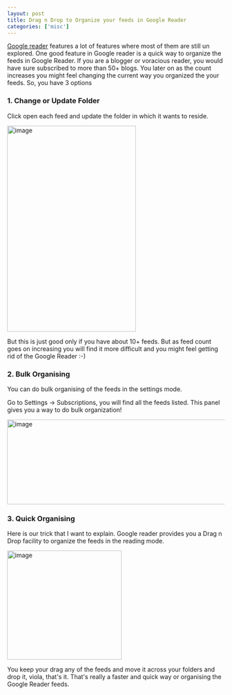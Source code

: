 ```yaml
---
layout: post
title: Drag n Drop to Organize your feeds in Google Reader
categories: ['misc']
---
```

<a href="http://google.com/reader">Google reader</a> features a lot of features where most of them are still un explored. One good feature in Google reader is a quick way to organize the feeds in Google Reader. If you are a blogger or voracious reader, you would have sure subscribed to more than 50+ blogs. You later on as the count increases you might feel changing the current way you organized the your feeds. So, you have 3 options

<!--more-->
<h3>1. Change or Update Folder</h3>
Click open each feed and update the folder in which it wants to reside.

<a href="../images/2008/04/image33.png"><img src="../images/2008/04/image-thumb21.png" border="0" alt="image" width="298" height="476" /></a>

But this is just good only if you have about 10+ feeds. But as feed count goes on increasing you will find it more difficult and you might feel getting rid of the Google Reader :-)
<h3>2. Bulk Organising</h3>
You can do bulk organising of the feeds in the settings mode.

Go to Settings -&gt; Subscriptions, you will find all the feeds listed. This panel gives you a way to do bulk organization!

<a href="../images/2008/04/image34.png"><img src="../images/2008/04/image-thumb22.png" border="0" alt="image" width="640" height="196" /></a>
<h3>3. Quick Organising</h3>
Here is our trick that I want to explain. Google reader provides you a Drag n Drop facility to organize the feeds in the reading mode.

<a href="../images/2008/04/image35.png"><img src="../images/2008/04/image-thumb23.png" border="0" alt="image" width="265" height="252" /></a>

You keep your drag any of the feeds and move it across your folders and drop it, viola, that's it. That's really a faster and quick way or organising the Google Reader feeds.

